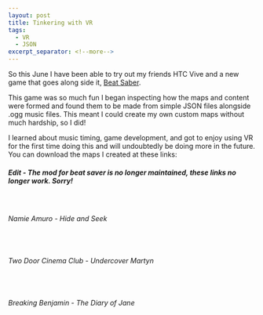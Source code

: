 ```yaml
---
layout: post
title: Tinkering with VR
tags:
  - VR
  - JSON
excerpt_separator: <!--more-->
---
```


So this June I have been able to try out my friends HTC Vive and a new game that goes along side it, <a href="https://www.youtube.com/watch?v=vL39Sg2AqWg">Beat Saber</a>.

This game was so much fun I began inspecting how the maps and content were formed and found them to be made from simple JSON files alongside .ogg music files. This meant I could create my own custom maps without much hardship, so I did!

I learned about music timing, game development, and got to enjoy using VR for the first time doing this and will undoubtedly be doing more in the future. You can download the maps I created at these links:

<h5>Edit - The mod for beat saver is no longer maintained, these links no longer work. Sorry!</h5><br>
<h6 href="https://beatsaver.com/details.php?id=2291">Namie Amuro - Hide and Seek</h6><br>
<h6 href="https://beatsaver.com/details.php?id=1508">Two Door Cinema Club - Undercover Martyn</h6><br>
<h6 href="https://beatsaver.com/details.php?id=2480">Breaking Benjamin - The Diary of Jane</h6>
